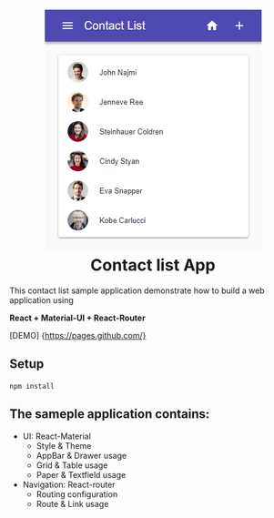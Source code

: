 <h1 align="center">
  <img src=".screenshot.png"/><br>
  Contact list App
</h1>


This contact list sample application demonstrate how to build a web application using

**React + Material-UI + React-Router**

[DEMO] {https://pages.github.com/}

## Setup
```
npm install

```



## The sameple application contains:

- UI: React-Material 
  * Style & Theme
  * AppBar & Drawer usage
  * Grid & Table usage
  * Paper & Textfield usage
- Navigation: React-router
  * Routing configuration
  * Route & Link usage